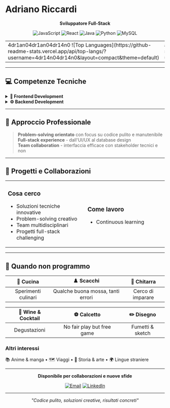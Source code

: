 # Adriano Riccardi
<div align="center">

**Sviluppatore Full-Stack**

![JavaScript](https://img.shields.io/badge/-JavaScript-F7DF1E?style=flat&logo=javascript&logoColor=black)
![React](https://img.shields.io/badge/-React-61DAFB?style=flat&logo=react&logoColor=black)
![Java](https://img.shields.io/badge/-Java-007396?style=flat&logo=java&logoColor=white)
![Python](https://img.shields.io/badge/-Python-3776AB?style=flat&logo=python&logoColor=white)
![MySQL](https://img.shields.io/badge/-MySQL-4479A1?style=flat&logo=mysql&logoColor=white)

<table>
<tr>
<td width="50%">
4dr1an04dr1an04dr14n0
![Top Languages](https://github-readme-stats.vercel.app/api/top-langs/?username=4dr14n04dr14n0&layout=compact&theme=default)

</td>
<td width="50%">
adrianoadrianoadriano
![Top Languages](https://github-readme-stats.vercel.app/api/top-langs/?username=adrianoadrianoadriano&layout=compact&theme=default)

</td>
</tr>
</table>

</div>

---

## 💻 Competenze Tecniche

<details>
<summary><b>🎨 Frontend Development</b></summary>

```javascript
const frontend = {
  JavaScript: "ES6+ | Applicazioni moderne e interattive",
  React: "Componenti riutilizzabili | State management",
  HTML5: "Markup semantico | Accessibilità",
  CSS3: "Design responsive | Animation",
  npm: "Package management | Build automation"
}
```
</details>

<details>
<summary><b>⚙️ Backend Development</b></summary>

```java
public class BackendSkills {
    private final String java = "Enterprise applications | Web services";
    private final String python = "Data processing | Automation | APIs";
    private final String cpp = "System programming | Algoritmi ottimizzati";
    private final String mysql = "Database design | Query optimization";
}
```
</details>

---

## 🎯 Approccio Professionale

> **Problem-solving orientato** con focus su codice pulito e manutenibile  
> **Full-stack experience** - dall'UI/UX al database design  
> **Team collaboration** - interfaccia efficace con stakeholder tecnici e non

---

## 🚀 Progetti e Collaborazioni

<table>
<tr>
<td width="50%">

### Cosa cerco
- Soluzioni tecniche innovative
- Problem-solving creativo  
- Team multidisciplinari
- Progetti full-stack challenging

</td>
<td width="50%">

### Come lavoro

- Continuous learning

</td>
</tr>
</table>

---

## 🌟 Quando non programmo

<div align="center">

| 🍳 **Cucina** | ♟️ **Scacchi** | 🎸 **Chitarra** |
|:-------------:|:--------------:|:----------------:|
| Sperimenti culinari | Qualche buona mossa, tanti errori | Cerco di imparare |

| 🍷 **Wine & Cocktail** | ⚽ **Calcetto** | ✏️ **Disegno** |
|:----------------------:|:--------------:|:---------------:|
| Degustazioni | No fair play but free game | Fumetti & sketch |

</div>

### Altri interessi
📚 Anime & manga • 🗺️ Viaggi • 📖 Storia & arte • 🌍 Lingue straniere

---

<div align="center">

**Disponibile per collaborazioni e nuove sfide**

[![Email](https://img.shields.io/badge/-Email-D14836?style=flat&logo=gmail&logoColor=white)](mailto:adrianomerloriccardi@gmail.com)
[![LinkedIn](https://img.shields.io/badge/-LinkedIn-0077B5?style=flat&logo=linkedin&logoColor=white)](https://www.linkedin.com/in/adriano-riccardi-a77706215/)

---

*"Codice pulito, soluzioni creative, risultati concreti"*

</div>
